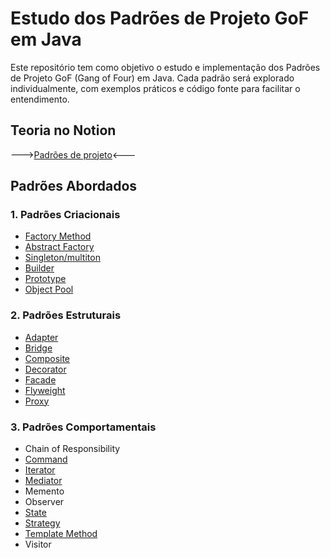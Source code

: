 # Estudo dos Padrões de Projeto GoF em Java

Este repositório tem como objetivo o estudo e implementação dos Padrões de Projeto GoF (Gang of Four) em Java. Cada padrão será explorado individualmente, com exemplos práticos e código fonte para facilitar o entendimento.
## Teoria no Notion
  --->[Padrões de projeto](https://www.notion.so/Padr-es-de-projeto-6f88800b1e8d4875b032cfae77fd97e6?pvs=4)<---
## Padrões Abordados

### 1. Padrões Criacionais

- [Factory Method](./designPattern/src/com/alex/criacionais/factory/)
- [Abstract Factory](./designPattern/src/com/alex/criacionais/abstractFactory/)
- [Singleton/multiton](./designPattern/src/com/alex/criacionais/singleton/)
- [Builder](./designPattern/src/com/alex/criacionais/builder/)
- [Prototype](./designPattern/src/com/alex/criacionais/prototype/)
- [Object Pool](./designPattern/src/com/alex/criacionais/objectpool/)

### 2. Padrões Estruturais

- [Adapter](./designPattern/src/com/alex/estruturais/adapter/)
- [Bridge](./designPattern/src/com/alex/estruturais/bridge/)
- [Composite](./designPattern/src/com/alex/estruturais/composite/)
- [Decorator](./designPattern/src/com/alex/estruturais/decorator/)
- [Facade](./designPattern/src/com/alex/estruturais/facade/)
- [Flyweight](./designPattern/src/com/alex/estruturais/flyweight/)
- [Proxy](./designPattern/src/com/alex/estruturais/proxy/)

### 3. Padrões Comportamentais

- Chain of Responsibility
- [Command](./designPattern/src/com/alex/comportamentais/command/)
- [Iterator](./designPattern/src/com/alex/comportamentais/iterator/)
- [Mediator](./designPattern/src/com/alex/comportamentais/mediator/)
- Memento
- Observer
- [State](./designPattern/src/com/alex/comportamentais/state/)
- [Strategy](./designPattern/src/com/alex/comportamentais/strategy/)
- [Template Method](./designPattern/src/com/alex/comportamentais/templateMethod/)
- Visitor

